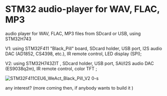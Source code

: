 # STM32 audio-player for WAV, FLAC, MP3
audio player for WAV, FLAC, MP3 files from SDcard or USB, using STM32H743 

V1: using STM32F411 "Black_Pill" board, SDcard holder, USB port, I2S audio DAC (AD1852, CS4398, etc.), IR remote control, LED display (SPI);

V2: using STM32H743ZIT , SDcard holder, USB port, SAI/I2S audio DAC (ES9038q2m), IR remote control, color TFT ;


![STM32F411CEU6_WeAct_Black_Pill_V2 0-s](https://user-images.githubusercontent.com/33846225/117869646-5626f200-b29b-11eb-9888-917758717c31.jpg)


any interest? (more coming then, if anybody wants to build it )
